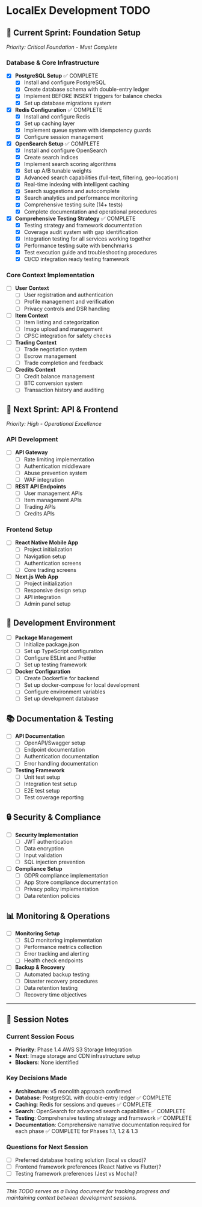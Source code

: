 # LocalEx Development TODO

## 🎯 **Current Sprint: Foundation Setup**
*Priority: Critical Foundation - Must Complete*

### Database & Core Infrastructure
- [x] **PostgreSQL Setup** ✅ COMPLETE
  - [x] Install and configure PostgreSQL
  - [x] Create database schema with double-entry ledger
  - [x] Implement BEFORE INSERT triggers for balance checks
  - [x] Set up database migrations system

- [x] **Redis Configuration** ✅ COMPLETE
  - [x] Install and configure Redis
  - [x] Set up caching layer
  - [x] Implement queue system with idempotency guards
  - [x] Configure session management

- [x] **OpenSearch Setup** ✅ COMPLETE
  - [x] Install and configure OpenSearch
  - [x] Create search indices
  - [x] Implement search scoring algorithms
  - [x] Set up A/B tunable weights
  - [x] Advanced search capabilities (full-text, filtering, geo-location)
  - [x] Real-time indexing with intelligent caching
  - [x] Search suggestions and autocomplete
  - [x] Search analytics and performance monitoring
  - [x] Comprehensive testing suite (14+ tests)
  - [x] Complete documentation and operational procedures

- [x] **Comprehensive Testing Strategy** ✅ COMPLETE
  - [x] Testing strategy and framework documentation
  - [x] Coverage audit system with gap identification
  - [x] Integration testing for all services working together
  - [x] Performance testing suite with benchmarks
  - [x] Test execution guide and troubleshooting procedures
  - [x] CI/CD integration ready testing framework

### Core Context Implementation
- [ ] **User Context**
  - [ ] User registration and authentication
  - [ ] Profile management and verification
  - [ ] Privacy controls and DSR handling

- [ ] **Item Context**
  - [ ] Item listing and categorization
  - [ ] Image upload and management
  - [ ] CPSC integration for safety checks

- [ ] **Trading Context**
  - [ ] Trade negotiation system
  - [ ] Escrow management
  - [ ] Trade completion and feedback

- [ ] **Credits Context**
  - [ ] Credit balance management
  - [ ] BTC conversion system
  - [ ] Transaction history and auditing

## 🚀 **Next Sprint: API & Frontend**
*Priority: High - Operational Excellence*

### API Development
- [ ] **API Gateway**
  - [ ] Rate limiting implementation
  - [ ] Authentication middleware
  - [ ] Abuse prevention system
  - [ ] WAF integration

- [ ] **REST API Endpoints**
  - [ ] User management APIs
  - [ ] Item management APIs
  - [ ] Trading APIs
  - [ ] Credits APIs

### Frontend Setup
- [ ] **React Native Mobile App**
  - [ ] Project initialization
  - [ ] Navigation setup
  - [ ] Authentication screens
  - [ ] Core trading screens

- [ ] **Next.js Web App**
  - [ ] Project initialization
  - [ ] Responsive design setup
  - [ ] API integration
  - [ ] Admin panel setup

## 🔧 **Development Environment**
- [ ] **Package Management**
  - [ ] Initialize package.json
  - [ ] Set up TypeScript configuration
  - [ ] Configure ESLint and Prettier
  - [ ] Set up testing framework

- [ ] **Docker Configuration**
  - [ ] Create Dockerfile for backend
  - [ ] Set up docker-compose for local development
  - [ ] Configure environment variables
  - [ ] Set up development database

## 📚 **Documentation & Testing**
- [ ] **API Documentation**
  - [ ] OpenAPI/Swagger setup
  - [ ] Endpoint documentation
  - [ ] Authentication documentation
  - [ ] Error handling documentation

- [ ] **Testing Framework**
  - [ ] Unit test setup
  - [ ] Integration test setup
  - [ ] E2E test setup
  - [ ] Test coverage reporting

## 🔒 **Security & Compliance**
- [ ] **Security Implementation**
  - [ ] JWT authentication
  - [ ] Data encryption
  - [ ] Input validation
  - [ ] SQL injection prevention

- [ ] **Compliance Setup**
  - [ ] GDPR compliance implementation
  - [ ] App Store compliance documentation
  - [ ] Privacy policy implementation
  - [ ] Data retention policies

## 📊 **Monitoring & Operations**
- [ ] **Monitoring Setup**
  - [ ] SLO monitoring implementation
  - [ ] Performance metrics collection
  - [ ] Error tracking and alerting
  - [ ] Health check endpoints

- [ ] **Backup & Recovery**
  - [ ] Automated backup testing
  - [ ] Disaster recovery procedures
  - [ ] Data retention testing
  - [ ] Recovery time objectives

---

## 📝 **Session Notes**

### Current Session Focus
- **Priority**: Phase 1.4 AWS S3 Storage Integration
- **Next**: Image storage and CDN infrastructure setup
- **Blockers**: None identified

### Key Decisions Made
- **Architecture**: v5 monolith approach confirmed
- **Database**: PostgreSQL with double-entry ledger ✅ COMPLETE
- **Caching**: Redis for sessions and queues ✅ COMPLETE
- **Search**: OpenSearch for advanced search capabilities ✅ COMPLETE
- **Testing**: Comprehensive testing strategy and framework ✅ COMPLETE
- **Documentation**: Comprehensive narrative documentation required for each phase ✅ COMPLETE for Phases 1.1, 1.2 & 1.3

### Questions for Next Session
- [ ] Preferred database hosting solution (local vs cloud)?
- [ ] Frontend framework preferences (React Native vs Flutter)?
- [ ] Testing framework preferences (Jest vs Mocha)?

---

*This TODO serves as a living document for tracking progress and maintaining context between development sessions.*
